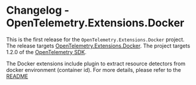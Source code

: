 # Changelog - OpenTelemetry.Extensions.Docker

This is the first release for the `OpenTelemetry.Extensions.Docker` project.
The release targets
[OpenTelemetry.Extensions.Docker](https://www.nuget.org/packages/OpenTelemetry.Extensions.Docker/).
The project targets 1.2.0 of the [OpenTelemetry
SDK](https://www.nuget.org/packages/OpenTelemetry/).

The Docker extensions include plugin to extract resource detectors
from docker environment (container id). For more details,
please refer to the
[README](https://github.com/open-telemetry/opentelemetry-dotnet-contrib/blob/main/src/OpenTelemetry.Extensions.Docker/README.md)

